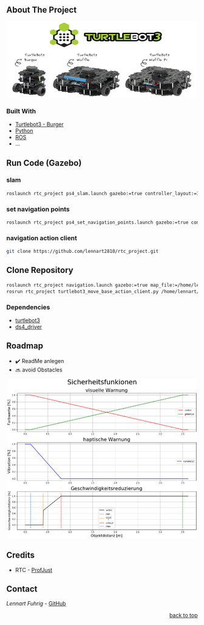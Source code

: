 <div id="top"></div>

## About The Project
<div align="center">
  <a href="https://www.turtlebot.com/">
    <img src="appendix/turtlebot3_with_logo.png" alt="Images" width="500" height="200">
  </a>
</div>

### Built With
* [Turtlebot3 - Burger](https://emanual.robotis.com/docs/en/platform/turtlebot3/overview/)
* [Python](https://www.python.org)
* [ROS](http://wiki.ros.org/)
* ...

## Run Code (Gazebo)

### slam
   ```sh
   roslaunch rtc_project ps4_slam.launch gazebo:=true controller_layout:=1 map_file:=/home/lennart/catkin_ws/src/rtc_project/maps/house_map
   ```
### set navigation points
   ```sh
   roslaunch rtc_project ps4_set_navigation_points.launch gazebo:=true controller_layout:=1 map_file:=/home/lennart/catkin_ws/src/rtc_project/maps/house_map.yaml
   ```
### navigation action client
   ```sh
   git clone https://github.com/lennart2810/rtc_project.git
   ```

## Clone Repository
   ```sh
   roslaunch rtc_project navigation.launch gazebo:=true map_file:=/home/lennart/catkin_ws/src/rtc_project/maps/house_map.yaml
   rosrun rtc_project turtlebot3_move_base_action_client.py /home/lennart/catkin_ws/src/rtc_project/maps/house_map_path.txt
   ```

### Dependencies 
* [turtlebot3](https://github.com/ROBOTIS-GIT/turtlebot3)
* [ds4_driver](https://github.com/naoki-mizuno/ds4_driver)

## Roadmap
- :heavy_check_mark: ReadMe anlegen
- :soon: avoid Obstacles

<div align="center">
  <a href="https://www.turtlebot.com/">
    <img src="appendix/Sicherheitsfunktionen.png" alt="Images" width="500" height="420">
  </a>
</div>


## Credits
* RTC - [ProfJust](https://github.com/ProfJust/rtc)

## Contact
_Lennart Fuhrig_ - [GitHub](https://github.com/lennart2810) 

<p align="right"><a href="#top">back to top</a></p>
